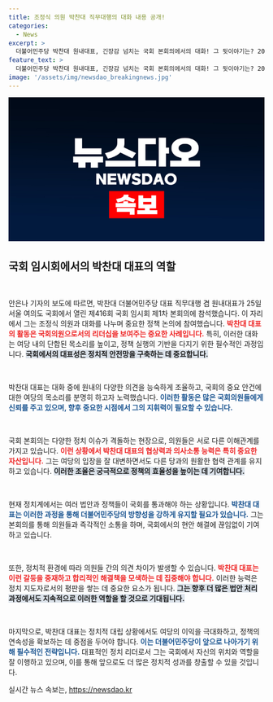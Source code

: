 ```yaml
---
title: 조정식 의원 박찬대 직무대행의 대화 내용 공개!
categories:
  - News
excerpt: >
  더불어민주당 박찬대 원내대표, 긴장감 넘치는 국회 본회의에서의 대화! 그 뒷이야기는? 2024년 정치의 향방이 궁금하다면 클릭하세요!
feature_text: >
  더불어민주당 박찬대 원내대표, 긴장감 넘치는 국회 본회의에서의 대화! 그 뒷이야기는? 2024년 정치의 향방이 궁금하다면 클릭하세요!
image: '/assets/img/newsdao_breakingnews.jpg'
---
```


<p><img src="/assets/img/newsdao_breakingnews.jpg" alt="ranknews 속보" /></p>

<h2 data-ke-size="size26">국회 임시회에서의 박찬대 대표의 역할</h2>

<p data-ke-size="size16">&nbsp;</p>

<p>안은나 기자의 보도에 따르면, 박찬대 더불어민주당 대표 직무대행 겸 원내대표가 25일 서울 여의도 국회에서 열린 제416회 국회 임시회 제1차 본회의에 참석했습니다. 이 자리에서 그는 조정식 의원과 대화를 나누며 중요한 정책 논의에 참여했습니다. <b><span style="color: #ee2323;">박찬대 대표의 활동은 국회의원으로서의 리더십을 보여주는 중요한 사례입니다.</span></b> 특히, 이러한 대화는 여당 내의 단합된 목소리를 높이고, 정책 실행의 기반을 다지기 위한 필수적인 과정입니다. <b><span style="background-color: #21538527;">국회에서의 대표성은 정치적 안전망을 구축하는 데 중요합니다.</span></b> </p>

<p data-ke-size="size16">&nbsp;</p>

<p>박찬대 대표는 대화 중에 원내의 다양한 의견을 능숙하게 조율하고, 국회의 중요 안건에 대한 여당의 목소리를 분명히 하고자 노력했습니다. <b><span style="color: #1a5490;">이러한 활동은 많은 국회의원들에게 신뢰를 주고 있으며, 향후 중요한 시점에서 그의 지휘력이 필요할 수 있습니다.</span></b></p>

<p data-ke-size="size16">&nbsp;</p>

<p>국회 본회의는 다양한 정치 이슈가 격돌하는 현장으로, 의원들은 서로 다른 이해관계를 가지고 있습니다. <b><span style="color: #ee2323;">이런 상황에서 박찬대 대표의 협상력과 의사소통 능력은 특히 중요한 자산입니다.</span></b> 그는 여당의 입장을 잘 대변하면서도 다른 당과의 원활한 협력 관계를 유지하고 있습니다. <b><span style="background-color: #21538527;">이러한 조율은 궁극적으로 정책의 효율성을 높이는 데 기여합니다.</span></b></p>

<p data-ke-size="size16">&nbsp;</p>

<p>현재 정치계에서는 여러 법안과 정책들이 국회를 통과해야 하는 상황입니다. <b><span style="color: #1a5490;">박찬대 대표는 이러한 과정을 통해 더불어민주당의 방향성을 강하게 유지할 필요가 있습니다.</span></b> 그는 본회의를 통해 의원들과 즉각적인 소통을 하며, 국회에서의 현안 해결에 끊임없이 기여하고 있습니다. </p>

<p data-ke-size="size16">&nbsp;</p>

<p>또한, 정치적 환경에 따라 의원들 간의 의견 차이가 발생할 수 있습니다. <b><span style="color: #ee2323;">박찬대 대표는 이런 갈등을 중재하고 합리적인 해결책을 모색하는 데 집중해야 합니다.</span></b> 이러한 능력은 정치 지도자로서의 평판을 쌓는 데 중요한 요소가 됩니다. <b><span style="background-color: #21538527;">그는 향후 더 많은 법안 처리 과정에서도 지속적으로 이러한 역할을 할 것으로 기대됩니다.</span></b></p>

<p data-ke-size="size16">&nbsp;</p>

<p>마지막으로, 박찬대 대표는 정치적 대립 상황에서도 여당의 이익을 극대화하고, 정책의 연속성을 확보하는 데 중점을 두어야 합니다. <b><span style="color: #1a5490;">이는 더불어민주당이 앞으로 나아가기 위해 필수적인 전략입니다.</span></b> 대표적인 정치 리더로서 그는 국회에서 자신의 위치와 역할을 잘 이행하고 있으며, 이를 통해 앞으로도 더 많은 정치적 성과를 창출할 수 있을 것입니다. </p>
실시간 뉴스 속보는, <a href="https://newsdao.kr" rel="dofollow">https://newsdao.kr</a>



